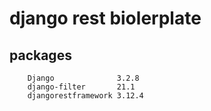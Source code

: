 # django rest biolerplate

## packages

```
    Django              3.2.8
    django-filter       21.1
    djangorestframework 3.12.4
```